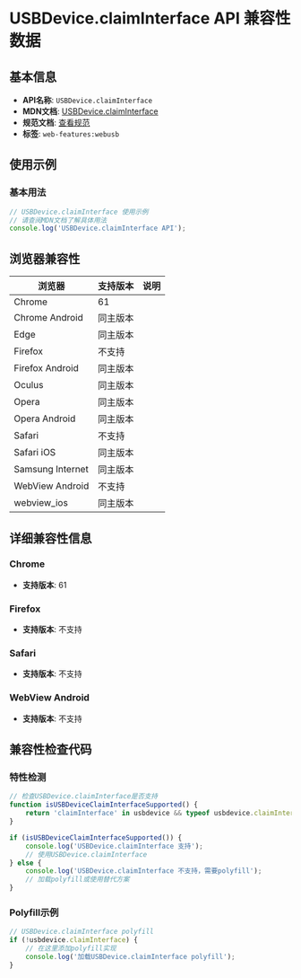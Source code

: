 # USBDevice.claimInterface API 兼容性数据

## 基本信息

- **API名称**: `USBDevice.claimInterface`
- **MDN文档**: [USBDevice.claimInterface](https://developer.mozilla.org/docs/Web/API/USBDevice/claimInterface)
- **规范文档**: [查看规范](https://wicg.github.io/webusb/#dom-usbdevice-claiminterface)
- **标签**: `web-features:webusb`

## 使用示例

### 基本用法

```javascript
// USBDevice.claimInterface 使用示例
// 请查阅MDN文档了解具体用法
console.log('USBDevice.claimInterface API');
```

## 浏览器兼容性

| 浏览器 | 支持版本 | 说明 |
|--------|----------|------|
| Chrome | 61 |  |
| Chrome Android | 同主版本 |  |
| Edge | 同主版本 |  |
| Firefox | 不支持 |  |
| Firefox Android | 同主版本 |  |
| Oculus | 同主版本 |  |
| Opera | 同主版本 |  |
| Opera Android | 同主版本 |  |
| Safari | 不支持 |  |
| Safari iOS | 同主版本 |  |
| Samsung Internet | 同主版本 |  |
| WebView Android | 不支持 |  |
| webview_ios | 同主版本 |  |

## 详细兼容性信息

### Chrome

- **支持版本**: 61

### Firefox

- **支持版本**: 不支持

### Safari

- **支持版本**: 不支持

### WebView Android

- **支持版本**: 不支持

## 兼容性检查代码

### 特性检测

```javascript
// 检查USBDevice.claimInterface是否支持
function isUSBDeviceClaimInterfaceSupported() {
    return 'claimInterface' in usbdevice && typeof usbdevice.claimInterface === 'function';
}

if (isUSBDeviceClaimInterfaceSupported()) {
    console.log('USBDevice.claimInterface 支持');
    // 使用USBDevice.claimInterface
} else {
    console.log('USBDevice.claimInterface 不支持，需要polyfill');
    // 加载polyfill或使用替代方案
}
```

### Polyfill示例

```javascript
// USBDevice.claimInterface polyfill
if (!usbdevice.claimInterface) {
    // 在这里添加polyfill实现
    console.log('加载USBDevice.claimInterface polyfill');
}
```

